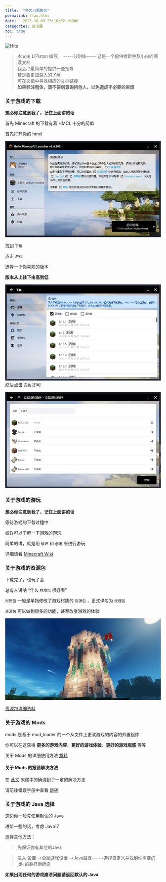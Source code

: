 ```yaml
---
title:  "各大问题集合"
permalink: /faq.html
date:   2021-10-09 23:18:02 +0800
categories: 启动器
toc: true
---
```


![Hits](https://hits.zkitefly.eu.org/?tag=https%3A%2F%2Fdocs.hmcl.net%2Ffaq.html)

> 本文由 LIPiston 编写。
> -----分割线-----
> 这是一个提供给新手及小白的阅读文档  
> 我会尽量简单的提供一些指导  
> 若是要更加深入的了解  
> 可在文章中寻找相应的文档链接  
> __如果标注粗体，请不要刻意询问他人，以免造成不必要的麻烦__

### 关于游戏的下载
__想必你注意到我了，记住上面讲的话__

首先 Minecraft 的下载有着 HMCL 十分的简单 

首先打开你的 hmcl   

![](assets/img/docs/about-questions/img.png)

找到 `下载`  

点击 `游戏`

选择一个你喜欢的版本  

__版本从上往下由高到低__  

![](assets/img/docs/about-questions/img2.png)
然后点击 `安装` 即可

![](assets/img/docs/about-questions/img3.png)

### 关于游戏的游玩

__想必你注意到我了，记住上面讲的话__ 

等待游戏的下载过程中    

或许可以了解一下游戏的游玩  

简单的讲，就是用 `破坏` 和 `创造` 来进行游玩

详细请看 [Minecraft Wiki](https://zh.minecraft.wiki/w/%E6%95%99%E7%A8%8B/%E6%96%B0%E6%89%8B%E6%89%8B%E5%86%8C)

### 关于游戏的资源包
下载完了，也玩了会  

总有人讲啥 “什么 `材质包` 很好看”  

`材质包` 一般是单指修改了游戏材质的 `资源包` ，正式译名为 `纹理包`

`资源包` 可以做到很多的功能，甚至改变游戏的体验

![大致示意图](assets/img/docs/about-questions/img4.jpg)

[资源包详细资料 ](https://zh.minecraft.wiki/w/%E8%B5%84%E6%BA%90%E5%8C%85)

### 关于游戏的 Mods 

mods 是基于 mod_loader 的一个从文件上更改游戏的内容的外置组件  

你可以在这获得 __更多的游戏内容__、__更好的游戏体验__、__更好的游戏观感__ 等等

关于 Mods 的详细使用方法 [跳转](/launcher/auto-installing.html)

#### 关于 Mods 的报错解决方法

在 [此文](/launcher/auto-installing.html#%E5%AE%89%E8%A3%85-mod-%E5%90%8E%E6%B8%B8%E6%88%8F%E6%8A%A5%E9%94%99%E6%97%A0%E6%B3%95%E5%90%AF%E5%8A%A8) 末尾中的确讲到了一定的解决方法

请前往错误手册中查看 [跳转](/modpack/error-handbook.html)

### 关于游戏的 Java 选择

这边你一般先使用默认的 Java  

进阶一些的话，考虑 Java17

选择其他方法：

> 先保证你有其他的Java

> 进入 设置-->全局游戏设置-->Java路径--->选择自定义并找到你需要的 jdk 的路径后确定

__如果出现任何的游戏崩溃问题请返回默认的 Java__
